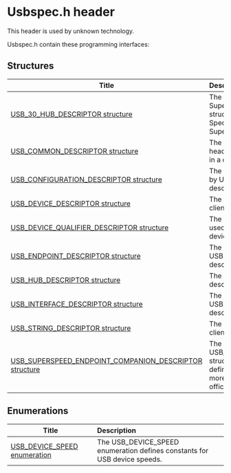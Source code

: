 # Usbspec.h header


This header is used by unknown technology.

Usbspec.h contain these programming interfaces:


## Structures

| Title   | Description   |
| ---- |:---- |
| [USB_30_HUB_DESCRIPTOR structure](ns-usbspec--usb-30-hub-descriptor.md) | The USB_30_HUB_DESCRIPTOR structure contains a SuperSpeed hub descriptor. For information about the structure members, see Universal Serial Bus Revision 3.0 Specification, 10.13.2.1 Hub Descriptor, Table 10-3. SuperSpeed Hub Descriptor. |
| [USB_COMMON_DESCRIPTOR structure](ns-usbspec--usb-common-descriptor.md) | The USB_COMMON_DESCRIPTOR structure contains the head of the first descriptor that matches the search criteria in a call to USBD_ParseDescriptors. |
| [USB_CONFIGURATION_DESCRIPTOR structure](ns-usbspec--usb-configuration-descriptor.md) | The USB_CONFIGURATION_DESCRIPTOR structure is used by USB client drivers to hold a USB-defined configuration descriptor. |
| [USB_DEVICE_DESCRIPTOR structure](ns-usbspec--usb-device-descriptor.md) | The USB_DEVICE_DESCRIPTOR structure is used by USB client drivers to retrieve a USB-defined device descriptor. |
| [USB_DEVICE_QUALIFIER_DESCRIPTOR structure](ns-usbspec--usb-device-qualifier-descriptor.md) | The USB_DEVICE_QUALIFIER_DESCRIPTOR structure is used by USB client drivers to retrieve a USB-defined device qualifier descriptor. |
| [USB_ENDPOINT_DESCRIPTOR structure](ns-usbspec--usb-endpoint-descriptor.md) | The USB_ENDPOINT_DESCRIPTOR structure is used by USB client drivers to retrieve a USB-defined endpoint descriptor. |
| [USB_HUB_DESCRIPTOR structure](ns-usbspec--usb-hub-descriptor.md) | The USB_HUB_DESCRIPTOR structure contains a hub descriptor. |
| [USB_INTERFACE_DESCRIPTOR structure](ns-usbspec--usb-interface-descriptor.md) | The USB_INTERFACE_DESCRIPTOR structure is used by USB client drivers to retrieve a USB-defined interface descriptor. |
| [USB_STRING_DESCRIPTOR structure](ns-usbspec--usb-string-descriptor.md) | The USB_STRING_DESCRIPTOR structure is used by USB client drivers to hold a USB-defined string descriptor. |
| [USB_SUPERSPEED_ENDPOINT_COMPANION_DESCRIPTOR structure](ns-usbspec--usb-superspeed-endpoint-companion-descriptor.md) | The USB_SUPERSPEED_ENDPOINT_COMPANION_DESCRIPTOR structure is used by USB client drivers to retrieve a USB-defined SuperSpeed Endpoint Companion descriptor. For more information, see section 9.6.7 and Table 9-20 in the official USB 3.0 specification. |

## Enumerations

| Title   | Description   |
| ---- |:---- |
| [USB_DEVICE_SPEED enumeration](ne-usbspec--usb-device-speed.md) | The USB_DEVICE_SPEED enumeration defines constants for USB device speeds. |

